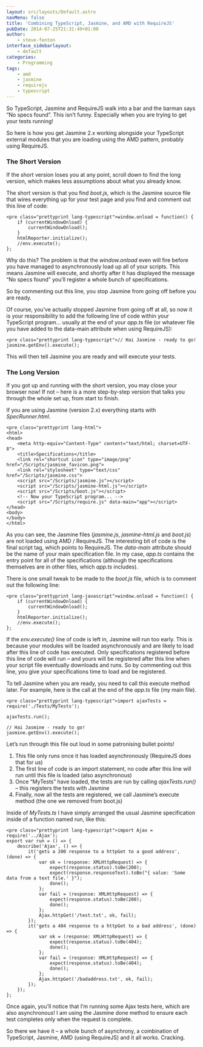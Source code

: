 ```yaml
---
layout: src/layouts/Default.astro
navMenu: false
title: 'Combining TypeScript, Jasmine, and AMD with RequireJS'
pubDate: 2014-07-25T21:31:49+01:00
author:
    - steve-fenton
interface_sidebarlayout:
    - default
categories:
    - Programming
tags:
    - amd
    - jasmine
    - requirejs
    - typescript
---
```


So TypeScript, Jasmine and RequireJS walk into a bar and the barman says “No specs found”. This isn’t funny. Especially when you are trying to get your tests running!

So here is how you get Jasmine 2.x working alongside your TypeScript external modules that you are loading using the AMD pattern, probably using RequireJS.

### The Short Version

If the short version loses you at any point, scroll down to find the long version, which makes less assumptions about what you already know.

The short version is that you find *boot.js*, which is the Jasmine source file that wires everything up for your test page and you find and comment out this line of code:

```
<pre class="prettyprint lang-typescript">window.onload = function() {
    if (currentWindowOnload) {
        currentWindowOnload();
    }
    htmlReporter.initialize();
    //env.execute();
};
```

Why do this? The problem is that the *window.onload* even will fire before you have managed to asynchronously load up all of your scripts. This means Jasmine will execute, and shortly after it has displayed the message “No specs found” you’ll register a whole bunch of specifications.

So by commenting out this line, you stop Jasmine from going off before you are ready.

Of course, you’ve actually stopped Jasmine from going off at all, so now it is your responsibility to add the following line of code within your TypeScript program… usually at the end of your *app.ts* file (or whatever file you have added to the data-main attribute when using RequireJS):

```
<pre class="prettyprint lang-typescript">// Hai Jasmine - ready to go!
jasmine.getEnv().execute();
```

This will then tell Jasmine you are ready and will execute your tests.

### The Long Version

If you got up and running with the short version, you may close your browser now! If not – here is a more step-by-step version that talks you through the whole set up, from start to finish.

If you are using Jasmine (version 2.x) everything starts with *SpecRunner.html*.

```
<pre class="prettyprint lang-html">
<html>
<head>
    <meta http-equiv="Content-Type" content="text/html; charset=UTF-8">
    <title>Specifications</title>
    <link rel="shortcut icon" type="image/png" href="/Scripts/jasmine_favicon.png">
    <link rel="stylesheet" type="text/css" href="/Scripts/jasmine.css">
    <script src="/Scripts/jasmine.js"></script>
    <script src="/Scripts/jasmine-html.js"></script>
    <script src="/Scripts/boot.js"></script>
    <!-- Now your TypeScript program... -->
    <script src="/Scripts/require.js" data-main="app"></script>
</head>
<body>
</body>
</html>
```

As you can see, the Jasmine files (*jasmine.js*, *jasmine-html.js* and *boot.js*) are not loaded using AMD / RequireJS. The interesting bit of code is the final script tag, which points to RequireJS. The *data-main* attribute should be the name of your main specification file. In my case, *app.ts* contains the entry point for all of the specifications (although the specifications themselves are in other files, which *app.ts* includes).

There is one small tweak to be made to the *boot.js* file, which is to comment out the following line:

```
<pre class="prettyprint lang-javascript">window.onload = function() {
    if (currentWindowOnload) {
        currentWindowOnload();
    }
    htmlReporter.initialize();
    //env.execute();
};
```

If the *env.execute()* line of code is left in, Jasmine will run too early. This is because your modules will be loaded asynchronously and are likely to load after this line of code has executed. Only specifications registered before this line of code will run – and yours will be registered after this line when your script file eventually downloads and runs. So by commenting out this line, you give your specifications time to load and be registered.

To tell Jasmine when you are ready, you need to call this execute method later. For example, here is the call at the end of the *app.ts* file (my main file).

```
<pre class="prettyprint lang-typescript">import ajaxTests = require('./Tests/MyTests');

ajaxTests.run();

// Hai Jasmine - ready to go!
jasmine.getEnv().execute();
```

Let’s run through this file out loud in some patronising bullet points!

1. This file only runs once it has loaded asynchronously (RequireJS does that for us)
2. The first line of code is an import statement, no code after this line will run until this file is loaded (also asynchronous)
3. Once “MyTests” have loaded, the tests are run by calling *ajaxTests.run()* – this registers the tests with Jasmine
4. Finally, now all the tests are registered, we call Jasmine’s execute method (the one we removed from boot.js)

Inside of *MyTests.ts* I have simply arranged the usual Jasmine specification inside of a function named run, like this:

```
<pre class="prettyprint lang-typescript">import Ajax = require('../Ajax');
export var run = () => {
    describe('Ajax', () => {
        it('gets a 200 response to a httpGet to a good address', (done) => {
            var ok = (response: XMLHttpRequest) => {
                expect(response.status).toBe(200);
                expect(response.responseText).toBe("{ value: 'Some data from a text file.' }");
                done();
            };
            var fail = (response: XMLHttpRequest) => {
                expect(response.status).toBe(200);
                done();
            };
            Ajax.httpGet('/test.txt', ok, fail);
        });
        it('gets a 404 response to a httpGet to a bad address', (done) => {
            var ok = (response: XMLHttpRequest) => {
                expect(response.status).toBe(404);
                done();
            };
            var fail = (response: XMLHttpRequest) => {
                expect(response.status).toBe(404);
                done();
            };
            Ajax.httpGet('/badaddress.txt', ok, fail);
        });
    });
};
```

Once again, you’ll notice that I’m running some Ajax tests here, which are also asynchronous! I am using the Jasmine done method to ensure each test completes only when the request is complete.

So there we have it – a whole bunch of asynchrony, a combination of TypeScript, Jasmine, AMD (using RequireJS) and it all works. Cracking.

</body></html>